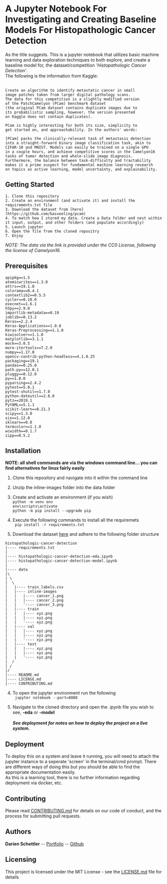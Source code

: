 # A Jupyter Notebook For Investigating and Creating Baseline Models For Histopathologic Cancer Detection

As the title suggests. This is a jupyter notebook that utilizes basic machine learning and data exploration techniques to both explore, and create a baseline model for, the dataset/competition *'Histopathologic Cancer Detection'*. <br>The following is the information from Kaggle:<br><br>

```
Create an algorithm to identify metastatic cancer in small
image patches taken from larger digital pathology scans. 
The data for this competition is a slightly modified version
of the PatchCamelyon (PCam) benchmark dataset 
(the original PCam dataset contains duplicate images due to 
its probabilistic sampling, however, the version presented 
on Kaggle does not contain duplicates).

PCam is highly interesting for both its size, simplicity to 
get started on, and approachability. In the authors' words:

[PCam] packs the clinically-relevant task of metastasis detection 
into a straight-forward binary image classification task, akin to 
CIFAR-10 and MNIST. Models can easily be trained on a single GPU 
in a couple hours, and achieve competitive scores in the Camelyon16 
tasks of tumor detection and whole-slide image diagnosis. 
Furthermore, the balance between task-difficulty and tractability 
makes it a prime suspect for fundamental machine learning research 
on topics as active learning, model uncertainty, and explainability.
```

## Getting Started

```
1. Clone this repository
2. Create an environment (and activate it) and install the requirements.txt file
3. Download the dataset from [here](https://github.com/basveeling/pcam)
4. To match how I stored my data. Create a Data folder and nest within it input, output, and other folders (and populate accordingly)
5. Launch jupyter
6. Open the file from the cloned repositry
7. Enjoy
```

*NOTE: The data via the link is provided under the CC0 License, following the license of Camelyon16.*


## Prerequisites

```
apipkg==1.5
atomicwrites==1.3.0
attrs==19.1.0
colorama==0.4.1
contextlib2==0.5.5
cycler==0.10.0
execnet==1.6.1
h5py==2.9.0
importlib-metadata==0.19
joblib==0.13.2
Keras==2.2.4
Keras-Applications==1.0.8
Keras-Preprocessing==1.1.0
kiwisolver==1.1.0
matplotlib==3.1.1
mock==3.0.5
more-itertools==7.2.0
numpy==1.17.0
opencv-contrib-python-headless==4.1.0.25
packaging==19.1
pandas==0.25.0
path.py==12.0.1
pluggy==0.12.0
py==1.8.0
pyparsing==2.4.2
pytest==5.0.1
pytest-shutil==1.7.0
python-dateutil==2.8.0
pytz==2019.1
PyYAML==5.1.1
scikit-learn==0.21.3
scipy==1.3.0
six==1.12.0
sklearn==0.0
termcolor==1.1.0
wcwidth==0.1.7
zipp==0.5.2
```

## Installation
**NOTE: all shell commands are via the windows command line... you can find alternatives for linux fairly easily**

1. Clone this repository and navigate into it within the command line

2. Unzip the inline-images folder into the data folder

3. Create and activate an environment (if you wish)<br>
` python -m venv env `<br>
` env\scripts\activate `<br>
` python -m pip install --upgrade pip `<br>

3. Execute the following commands to install all the requiremets<br>
` pip install -r requirements.txt`<br>

4. Download the dataset [here](https://github.com/basveeling/pcam) and adhere to the following folder structure<br>
```
histopathologic-cancer-detection
|---- requirements.txt
|
|---- histopathologic-cancer-detection-eda.ipynb
|---- histopathologic-cancer-detection-model.ipynb
|
|---- data
|\
| \
|  \
|   |---- train_labels.csv
|   |---- inline-images
|   |   |---- cancer_1.png
|   |   |---- cancer_2.png
|   |   '---- cancer_3.png
|   |---- train
|   |   |---- xyz.png
|   |   |---- xyz.png
|   |   '---- xyz.png
|   |---- val
|   |   |---- xyz.png
|   |   |---- xyz.png
|   |   '---- xyz.png
|   |---- test
|   |   |---- xyz.png
|   |   |---- xyz.png
|   |   '---- xyz.png
|  /
| /
|/
|---- README.md
|---- LICENSE.md
|---- CONTRIBUTING.md
```
4. To open the jupyter environment run the following<br>
` jupyter notebook --port=8888`<br>

5. Navigate to the cloned directory and open the .ipynb file you wish to see, **-eda** or **-model**<br><br>
***See deployment for notes on how to deploy the project on a live system.***

## Deployment

To deploy this on a system and leave it running, you will need to attach the jupyter instance to a seperate 'screen' in the terminal/cmd prompt. There are different ways of doing this but you should be able to find the appropriate documentation easily. <br>
As this is a learning tool, there is no further information regarding deployment via docker, etc.

## Contributing

Please read [CONTRIBUTING.md](CONTRIBUTING.md) for details on our code of conduct, and the process for submitting pull requests.

## Authors

**Darien Schettler** -- [Portfolio](http://darienschettler.ca/) -- [Github](https://github.com/darien-schettler)


## Licensing

This project is licensed under the MIT License - see the [LICENSE.md](LICENSE.md) file for details

